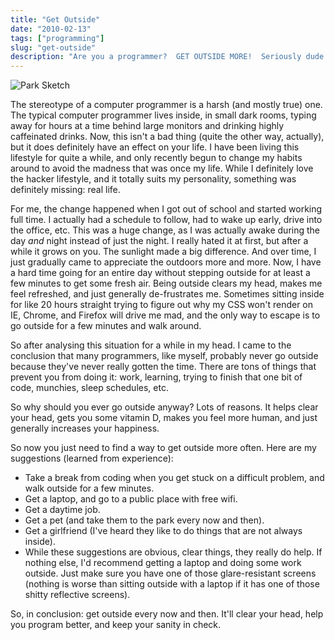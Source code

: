 ```yaml
---
title: "Get Outside"
date: "2010-02-13"
tags: ["programming"]
slug: "get-outside"
description: "Are you a programmer?  GET OUTSIDE MORE!  Seriously dude.  It's good for you!"
---
```



![Park Sketch][]


The stereotype of a computer programmer is a harsh (and mostly true) one.  The
typical computer programmer lives inside, in small dark rooms, typing away for
hours at a time behind large monitors and drinking highly caffeinated drinks.
Now, this isn't a bad thing (quite the other way, actually), but it does
definitely have an effect on your life.  I have been living this lifestyle for
quite a while, and only recently begun to change my habits around to avoid the
madness that was once my life.  While I definitely love the hacker lifestyle,
and it totally suits my personality, something was definitely missing: real
life.

For me, the change happened when I got out of school and started working full
time.  I actually had a schedule to follow, had to wake up early, drive into the
office, etc.  This was a huge change, as I was actually awake during the day
*and* night instead of just the night.  I really hated it at first, but after a
while it grows on you.  The sunlight made a big difference.  And over time, I
just gradually came to appreciate the outdoors more and more.  Now, I have a
hard time going for an entire day without stepping outside for at least a few
minutes to get some fresh air.  Being outside clears my head, makes me feel
refreshed, and just generally de-frustrates me.  Sometimes sitting inside for
like 20 hours straight trying to figure out why my CSS won't render on IE,
Chrome, and Firefox will drive me mad, and the only way to escape is to go
outside for a few minutes and walk around.

So after analysing this situation for a while in my head.  I came to the
conclusion that many programmers, like myself, probably never go outside because
they've never really gotten the time.  There are tons of things that prevent you
from doing it: work, learning, trying to finish that one bit of code, munchies,
sleep schedules, etc.

So why should you ever go outside anyway?  Lots of reasons.  It helps clear your
head, gets you some vitamin D, makes you feel more human, and just generally
increases your happiness.

So now you just need to find a way to get outside more often.  Here are my
suggestions (learned from experience):

-   Take a break from coding when you get stuck on a difficult problem, and walk
    outside for a few minutes.
-   Get a laptop, and go to a public place with free wifi.
-   Get a daytime job.
-   Get a pet (and take them to the park every now and then).
-   Get a girlfriend (I've heard they like to do things that are not always
    inside).
-   While these suggestions are obvious, clear things, they really do help.  If
    nothing else, I'd recommend getting a laptop and doing some work outside.
    Just make sure you have one of those glare-resistant screens (nothing is
    worse than sitting outside with a laptop if it has one of those shitty
    reflective screens).

So, in conclusion: get outside every now and then.  It'll clear your head, help
you program better, and keep your sanity in check.


  [Park Sketch]: {filename}/images/2010/park-sketch.png "Park Sketch"
